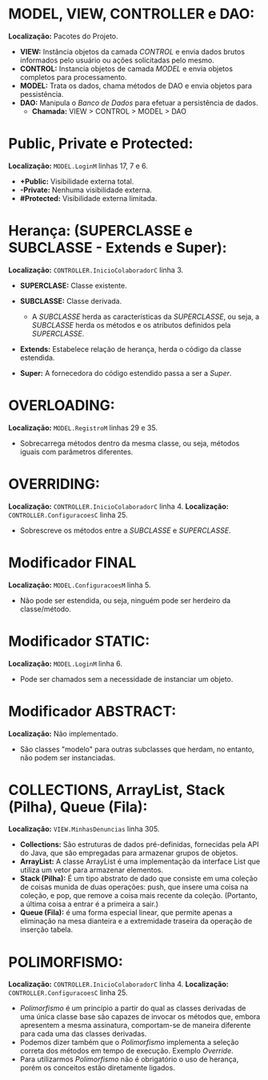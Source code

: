 # **MODEL, VIEW, CONTROLLER e DAO:**
**Localização:** Pacotes do Projeto.

- **VIEW:** Instância objetos da camada *CONTROL* e envia dados brutos informados pelo usuário ou ações solicitadas pelo mesmo.
- **CONTROL:** Instancia objetos de camada *MODEL* e envia objetos completos para processamento.
- **MODEL:** Trata os dados, chama métodos de DAO e envia objetos para pessistência.
- **DAO:** Manipula o *Banco de Dados* para efetuar a persistência de dados.
	- **Chamada:** VIEW > CONTROL > MODEL > DAO

# **Public, Private e Protected:**
**Localização:** ``MODEL.LoginM`` linhas 17, 7 e 6.

- **+Public:** Visibilidade externa total.
- **-Private:** Nenhuma visibilidade externa.
- **#Protected:** Visibilidade externa limitada.

# **Herança: (SUPERCLASSE e SUBCLASSE - Extends e Super):**
**Localização:** ``CONTROLLER.InicioColaboradorC`` linha 3.

- **SUPERCLASE:** Classe existente.
- **SUBCLASSE:** Classe derivada.
	- A *SUBCLASSE* herda as características da *SUPERCLASSE*, ou seja, a *SUBCLASSE* herda os métodos e os atributos definidos pela *SUPERCLASSE*.

- **Extends:** Estabelece relação de herança, herda o código da classe estendida.
- **Super:** A fornecedora do código estendido passa a ser a *Super*.

# **OVERLOADING:**
**Localização:** ``MODEL.RegistroM`` linhas 29 e 35.

- Sobrecarrega métodos dentro da mesma classe, ou seja, métodos iguais com parâmetros diferentes.

# **OVERRIDING:**
**Localização:** ``CONTROLLER.InicioColaboradorC`` linha 4.
**Localização:** ``CONTROLLER.ConfiguracoesC`` linha 25.

- Sobrescreve os métodos entre a *SUBCLASSE* e *SUPERCLASSE*.

# **Modificador FINAL**
**Localização:** ``MODEL.ConfiguracoesM`` linha 5.

- Não pode ser estendida, ou seja, ninguém pode ser herdeiro da classe/método.

# **Modificador STATIC:**
**Localização:** ``MODEL.LoginM`` linha 6.

- Pode ser chamados sem a necessidade de instanciar um objeto.

# **Modificador ABSTRACT:**
**Localização:** Não implementado.

- São classes "modelo" para outras subclasses que herdam, no entanto, não podem ser instanciadas.

# **COLLECTIONS, ArrayList, Stack (Pilha), Queue (Fila):**
**Localização:** ``VIEW.MinhasDenuncias`` linha 305.

- **Collections:** São estruturas de dados pré-definidas, fornecidas pela API do Java, que são empregadas para armazenar grupos de objetos.
- **ArrayList:** A classe ArrayList é uma implementação da interface List que utiliza um vetor para armazenar elementos.
- **Stack (Pilha):** É um tipo abstrato de dado que consiste em uma coleção de coisas munida de duas operações: push, que insere uma coisa na coleção, e pop, que remove a coisa mais recente da coleção. (Portanto, a última coisa a entrar é a primeira a sair.)
- **Queue (Fila):** é uma forma especial linear, que permite apenas a eliminação na mesa dianteira e a extremidade traseira da operação de inserção tabela.

# **POLIMORFISMO:**
**Localização:** ``CONTROLLER.InicioColaboradorC`` linha 4.
**Localização:** ``CONTROLLER.ConfiguracoesC`` linha 25.

- *Polimorfismo* é um princípio a partir do qual as classes derivadas de uma única classe base são capazes de invocar os métodos que, embora apresentem a mesma assinatura, comportam-se de maneira diferente para cada uma das classes derivadas.
- Podemos dizer também que o *Polimorfismo* implementa a seleção correta dos métodos em tempo de execução. Exemplo *Override*.
- Para utilizarmos *Polimorfismo* não é obrigatório o uso de herança, porém os conceitos estão diretamente ligados.
